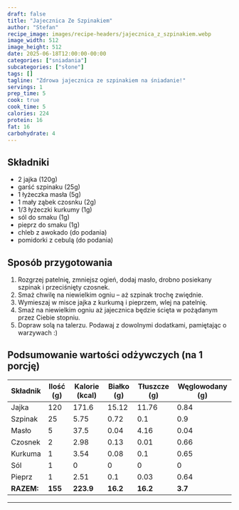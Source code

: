 ```yaml
---
draft: false
title: "Jajecznica Ze Szpinakiem"
author: "Stefan"
recipe_image: images/recipe-headers/jajecznica_z_szpinakiem.webp
image_width: 512
image_height: 512
date: 2025-06-18T12:00:00-00:00
categories: ["sniadania"]
subcategories: ["słone"]
tags: []
tagline: "Zdrowa jajecznica ze szpinakiem na śniadanie!"
servings: 1
prep_time: 5
cook: true
cook_time: 5
calories: 224
protein: 16
fat: 16
carbohydrate: 4
---
```


## Składniki
- 2 jajka (120g)
- garść szpinaku (25g)
- 1 łyżeczka masła (5g)
- 1 mały ząbek czosnku (2g)
- 1/3 łyżeczki kurkumy (1g)
- sól do smaku (1g)
- pieprz do smaku (1g)
- chleb z awokado (do podania)
- pomidorki z cebulą (do podania)

## Sposób przygotowania
1. Rozgrzej patelnię, zmniejsz ogień, dodaj masło, drobno posiekany szpinak i przeciśnięty czosnek.
2. Smaż chwilę na niewielkim ogniu – aż szpinak trochę zwiędnie. 
3. Wymieszaj w misce jajka z kurkumą i pieprzem, wlej na patelnię.
4. Smaż na niewielkim ogniu aż jajecznica będzie ścięta w pożądanym przez Ciebie stopniu. 
5. Dopraw solą na talerzu. Podawaj z dowolnymi dodatkami, pamiętając o warzywach :)

## Podsumowanie wartości odżywczych (na 1 porcję)

| Składnik         | Ilość (g) | Kalorie (kcal) | Białko (g) | Tłuszcze (g) | Węglowodany (g) |
|------------------|-----------|---------------|------------|--------------|-----------------|
| Jajka            | 120       | 171.6         | 15.12      | 11.76        | 0.84            |
| Szpinak          | 25        | 5.75          | 0.72       | 0.1          | 0.9             |
| Masło            | 5         | 37.5          | 0.04       | 4.16         | 0.04            |
| Czosnek          | 2         | 2.98          | 0.13       | 0.01         | 0.66            |
| Kurkuma          | 1         | 3.54          | 0.08       | 0.1          | 0.65            |
| Sól              | 1         | 0             | 0          | 0            | 0               |
| Pieprz           | 1         | 2.51          | 0.1        | 0.03         | 0.64            |
| **RAZEM:**       | **155**   | **223.9**     | **16.2**   | **16.2**     | **3.7**         |

---